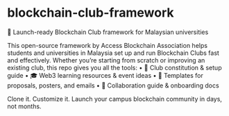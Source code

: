 # blockchain-club-framework
🚀 Launch-ready Blockchain Club framework for Malaysian universities

This open-source framework by Access Blockchain Association helps students and universities in Malaysia set up and run Blockchain Clubs fast and effectively. Whether you’re starting from scratch or improving an existing club, this repo gives you all the tools:
	•	🧱 Club constitution & setup guide
	•	🎓 Web3 learning resources & event ideas
	•	📂 Templates for proposals, posters, and emails
	•	🤝 Collaboration guide & onboarding docs

Clone it. Customize it. Launch your campus blockchain community in days, not months.
